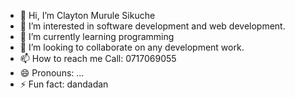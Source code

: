 - 👋 Hi, I’m Clayton Murule Sikuche
- 👀 I’m interested in software development and web development.
- 🌱 I’m currently learning programming
- 💞️ I’m looking to collaborate on any development work.
- 📫 How to reach me Call: 0717069055 
- 😄 Pronouns: ...
- ⚡ Fun fact: dandadan

<!---
Clay5098/Clay5098 is a ✨ special ✨ repository because its `README.md` (this file) appears on your GitHub profile.
You can click the Preview link to take a look at your changes.
--->
